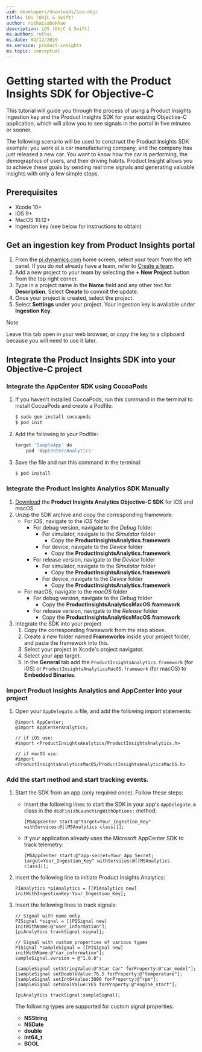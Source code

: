 ```yaml
---
uid: developers/downloads/ios-objc
title: iOS (ObjC & Swift)
author: ruthaisabokhae
description: iOS (ObjC & Swift)
ms.author: ruthai
ms.date: 04/12/2019
ms.service: product-insights
ms.topic: conceptual
---
```


# Getting started with the Product Insights SDK for Objective-C

This tutorial will guide you through the process of using a Product Insights ingestion key and the Product Insights SDK for your existing Objective-C application, which will allow you to see signals in the portal in five minutes or sooner.

The following scenario will be used to construct the Product Insights SDK example: you work at a car manufacturing company, and the company has just released a new car. You want to know how the car is performing, the demographics of users, and their driving habits. Product Insight allows you to achieve these goals by sending real time signals and generating valuable insights with only a few simple steps.


## Prerequisites
* Xcode 10+
* iOS 9+
* MacOS 10.12+
* Ingestion key (see below for instructions to obtain)

## Get an ingestion key from Product Insights portal
1. From the [pi.dynamics.com](http://pi.dynamics.com) home screen, select your team from the left panel. If you do not already have a team, refer to [Create a team](xref:developers/quick-starts/create-a-team).
2. Add a new project to your team by selecting the **+ New Project** button from the top right corner.
3. Type in a project name in the **Name** field and any other text for **Description**. Select **Create** to commit the update.
4. Once your project is created, select the project.
5. Select **Settings** under your project. Your ingestion key is available under **Ingestion Key**.

> [!NOTE]
> Leave this tab open in your web browser, or copy the key to a clipboard because you will need to use it later.

## Integrate the Product Insights SDK into your Objective-C project

### Integrate the AppCenter SDK using CocoaPods
1. If you haven't installed CocoaPods, run this command in the terminal to install CocoaPods and create a Podfile:
    ```bash
    $ sudo gem install cocoapods
    $ pod init
    ```
2. Add the following to your Podfile:
    ```bash
    target 'SampleApp' do
        pod 'AppCenter/Analytics'
    ```
3. Save the file and run this command in the terminal:
    ```bash
    $ pod install
    ```

### Integrate the Product Insights Analytics SDK Manually
1. [Download](https://download.pi.dynamics.com/sdk/ProductInsightsSenders/pi_objc_sdk.zip) the **Product Insights Analytics Objective-C SDK** for iOS and macOS.
2. Unzip the SDK archive and copy the corresponding framework:
    * For iOS, navigate to the *iOS* folder
        * For debug version, navigate to the *Debug* folder
            * For simulator, navigate to the *Simulator* folder
                * Copy the **ProductInsightsAnalytics.framework**
            * For device, navigate to the *Device* folder
                * Copy the **ProductInsightsAnalytics.framework**
        * For release version, navigate to the *Device* folder
            * For simulator, navigate to the *Simulator* folder
                * Copy the **ProductInsightsAnalytics.framework**
            * For device, navigate to the *Device* folder
                * Copy the **ProductInsightsAnalytics.framework**
    * For macOS, navigate to the *macOS* folder
        * For debug version, navigate to the *Debug* folder
            * Copy the **ProductInsightsAnalyticsMacOS.framework**
        * For release version, navigate to the *Release* folder
            * Copy the **ProductInsightsAnalyticsMacOS.framework**
2. Integrate the SDK into your project
    1. Copy the corresponding framework from the step above.
    2. Create a new folder named **Frameworks** inside your project folder, and paste the framework into this.
    3. Select your project in Xcode's project navigator.
    4. Select your app target.
    5. In the **General** tab add the `ProductInsightsAnalytics.framework` (for iOS) or `ProductInsightsAnalyticsMacOS.framework` (for macOS) to **Embedded Binaries**.

### Import Product Insights Analytics and AppCenter into your project
1. Open your `AppDelegate.m` file, and add the following import statements:
    ```objc
    @import AppCenter;
    @import AppCenterAnalytics;

    // if iOS use:
    #import <ProductInsightsAnalytics/ProductInsightsAnalytics.h>

    // if macOS use:
    #import <ProductInsightsAnalyticsMacOS/ProductInsightsAnalyticsMacOS.h>
    ```


### Add the start method and start tracking events.
1. Start the SDK from an app (only required once). Follow these steps:
    * Insert the following lines to start the SDK in your app's `AppDelegate.m` class in the `didFinishLaunchingWithOptions:` method:
        ```objc
        [MSAppCenter start:@"target=Your_Ingestion_Key" withServices:@[[MSAnalytics class]]];
        ```
    * If your application already uses the Microsoft AppCenter SDK to track telemetry:
        ```objc
        [MSAppCenter start:@"app-secret=Your_App_Secret; target=Your_Ingestion_Key" withServices:@[[MSAnalytics class]]];
        ```

2. Insert the following line to initiate Product Insights Analytics:
    ```objc
    PIAnalytics *piAnalytics = [[PIAnalytics new] initWithIngestionKey:Your_Ingestion_Key];
    ```

3. Insert the following lines to track signals:
    ```objc
    // Signal with name only
    PISignal *signal = [[PISignal new] initWithName:@"user_information"];
    [piAnalytics trackSignal:signal];

    // Signal with custom properties of various types
    PISignal *sampleSignal = [[PISignal new] initWithName:@"car_information"];
    sampleSignal.version = @"1.0.0";

    [sampleSignal setStringValue:@"Star Car" forProperty:@"car_model"];
    [sampleSignal setDoubleValue:76.5 forProperty:@"temperature"];
    [sampleSignal setInt64Value:3000 forProperty:@"rpm"];
    [sampleSignal setBoolValue:YES forProperty:@"engine_start"];

    [piAnalytics trackSignal:sampleSignal];
    ```

    The following types are supported for custom signal properties:
    - **NSString**
    - **NSDate**
    - **double**
    - **int64_t**
    - **BOOL**
